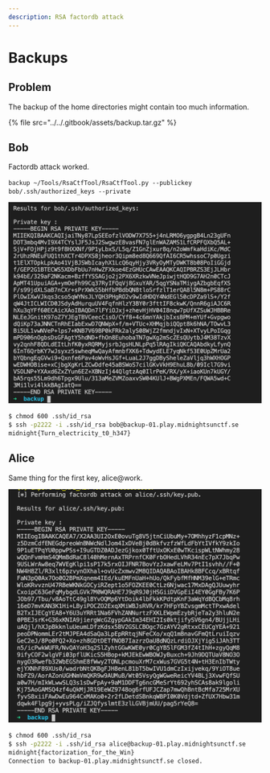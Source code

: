 ```yaml
---
description: RSA factordb attack
---
```


# Backups

## Problem

The backup of the home directories might contain too much information.

{% file src="../../.gitbook/assets/backup.tar.gz" %}

## Bob

Factordb attack worked.

`backup ~/Tools/RsaCtfTool/RsaCtfTool.py --publickey bob/.ssh/authorized_keys --private`

![](../../.gitbook/assets/57174126567043cda6f3da7cebc77c8b.png)

```bash
$ chmod 600 .ssh/id_rsa
$ ssh -p2222 -i .ssh/id_rsa bob@backup-01.play.midnightsunctf.se
midnight{Turn_electricity_t0_h347}
```

## Alice

Same thing for the first key, alice@work.

![](../../.gitbook/assets/e56e8184dd04437bb81459862d1cc742.png)

```bash
$ chmod 600 .ssh/id_rsa
$ ssh -p2222 -i .ssh/id_rsa alice@backup-01.play.midnightsunctf.se
midnight{factorization_for_the_Win}
Connection to backup-01.play.midnightsunctf.se closed.
```

